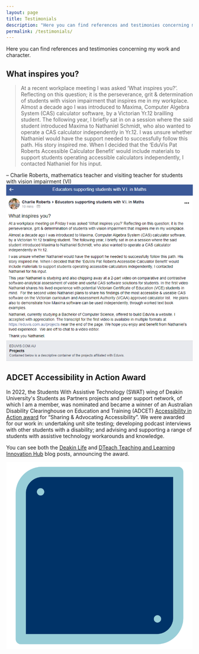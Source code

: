 ```yaml
---
layout: page
title: Testimonials
description: "Here you can find references and testimonies concerning my work and character."
permalink: /testimonials/
---
```


Here you can find references and testimonies concerning my work and character.

## What inspires you?
> At a recent workplace meeting I was asked ‘What inspires you?’. Reflecting on this question; it is the perseverance, grit & determination of students with vision impairment that inspires me in my workplace.
Almost a decade ago I was introduced to Maxima, Computer Algebra System (CAS) calculator software, by a Victorian Yr.12 brailling student. The following year, I briefly sat in on a session where the said student introduced Maxima to Nathaniel Schmidt, who also wanted to operate a CAS calculator independently in Yr.12.
I was unsure whether Nathaniel would have the support needed to successfully follow this path. His story inspired me. When I decided that the ‘EduVis Pat Roberts Accessible Calculator Benefit’ would include materials to support students operating accessible calculators independently, I contacted Nathaniel for his input.

&ndash; Charlie Roberts, mathematics teacher and visiting teacher for students with vision impairment (VI)
![Image containing screenshot of above quote from a Facebook post by Charlie via a Facebook group for supporters of VI students studying maths.](/assets/images/testimonial_c-r.png)

## ADCET Accessibility in Action Award
In 2022, the Students With Assistive Technology (SWAT) wing of Deakin University's Students as Partners projects and peer support network, of which I am a member, was nominated and became a winner of an Australian Disability Clearinghouse on Education and Training (ADCET) [Accessibility in Action award](https://www.adcet.edu.au/resource/10938/congratulations-to-the-inaugural-accessibility-in-action-award-winners) for &ldquo;Sharing & Advocating Accessibility&rdquo;. We were awarded for our work in: undertaking unit site testing; developing podcast interviews with other students with a disability; and advising and supporting a range of students with assistive technology workarounds and knowledge.

You can see both the [Deakin Life](https://blogs.deakin.edu.au/deakinlife/2022/06/03/access-for-all-see-deakins-award-winning-initiatives-to-improve-digital-content/) and [DTeach Teaching and Learning Innovation Hub](https://dteach.deakin.edu.au/2022/05/deakin-wins-big-at-the-accessibility-in-action-awards/) blog posts, announcing the award.

![Image containing the award](/assets/images/testimonial_swat.svg)